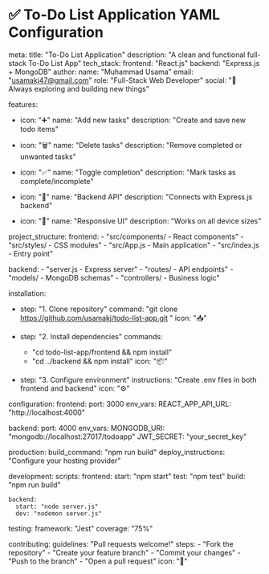 # ✅ To-Do List Application YAML Configuration

meta:
  title: "To-Do List Application"
  description: "A clean and functional full-stack To-Do List App"
  tech_stack:
    frontend: "React.js"
    backend: "Express.js + MongoDB"
  author:
    name: "Muhammad Usama"
    email: "usamakj47@gmail.com"
    role: "Full-Stack Web Developer"
    social: "🚀 Always exploring and building new things"

features:
  - icon: "➕"
    name: "Add new tasks"
    description: "Create and save new todo items"
  
  - icon: "🗑️"
    name: "Delete tasks"
    description: "Remove completed or unwanted tasks"
  
  - icon: "✅"
    name: "Toggle completion"
    description: "Mark tasks as complete/incomplete"
  
  - icon: "🔗"
    name: "Backend API"
    description: "Connects with Express.js backend"
  
  - icon: "🎨"
    name: "Responsive UI"
    description: "Works on all device sizes"

project_structure:
  frontend:
    - "src/components/ - React components"
    - "src/styles/ - CSS modules"
    - "src/App.js - Main application"
    - "src/index.js - Entry point"
  
  backend:
    - "server.js - Express server"
    - "routes/ - API endpoints"
    - "models/ - MongoDB schemas"
    - "controllers/ - Business logic"

installation:
  - step: "1. Clone repository"
    command: "git clone https://github.com/usamakj/todo-list-app.git  " 
    icon: "📥"
  
  - step: "2. Install dependencies"
    commands:
      - "cd todo-list-app/frontend && npm install"
      - "cd ../backend && npm install"
    icon: "📦"
  
  - step: "3. Configure environment"
    instructions: "Create .env files in both frontend and backend"
    icon: "⚙️"

configuration:
  frontend:
    port: 3000
    env_vars:
      REACT_APP_API_URL: "http://localhost:4000"
  
  backend:
    port: 4000
    env_vars:
      MONGODB_URI: "mongodb://localhost:27017/todoapp"
      JWT_SECRET: "your_secret_key"
  
  production:
    build_command: "npm run build"
    deploy_instructions: "Configure your hosting provider"

development:
  scripts:
    frontend:
      start: "npm start"
      test: "npm test"
      build: "npm run build"
    
    backend:
      start: "node server.js"
      dev: "nodemon server.js"
  
  testing:
    framework: "Jest"
    coverage: "75%"

contributing:
  guidelines: "Pull requests welcome!"
  steps:
    - "Fork the repository"
    - "Create your feature branch"
    - "Commit your changes"
    - "Push to the branch"
    - "Open a pull request"
  icon: "🤝"
